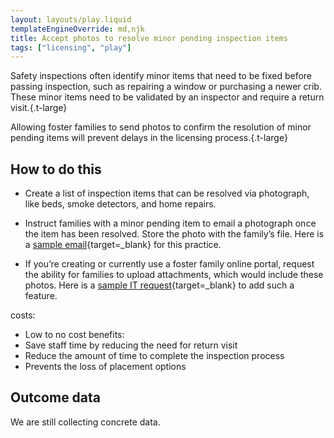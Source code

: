 ```yaml
---
layout: layouts/play.liquid
templateEngineOverride: md,njk
title: Accept photos to resolve minor pending inspection items
tags: ["licensing", "play"]
---
```


Safety inspections often identify minor items that need to be fixed before passing inspection, such as repairing a window or purchasing a newer crib. These minor items need to be validated by an inspector and require a return visit.{.t-large}

Allowing foster families to send photos to confirm the resolution of minor pending items will prevent delays in the licensing process.{.t-large}

## How to do this

* Create a list of inspection items that can be resolved via photograph,
like beds, smoke detectors, and home repairs.

* Instruct families with a minor pending item to email a photograph once the item has been resolved. Store the photo with the family’s file. Here is a [sample email](/static/assets/resolve_minor_pending_items_asset){target=_blank} for this practice.

* If you’re creating or currently use a foster family online portal, request the ability for families to upload attachments, which would include these photos. Here is a [sample IT request](/static/assets/resolve_minor_pending_items_asset2){target=_blank} to add such a feature.

costs:
  - Low to no cost
benefits:
  - Save staff time by reducing the need for return visit
  - Reduce the amount of time to complete the inspection process
  - Prevents the loss of placement options

## Outcome data

We are still collecting concrete data.